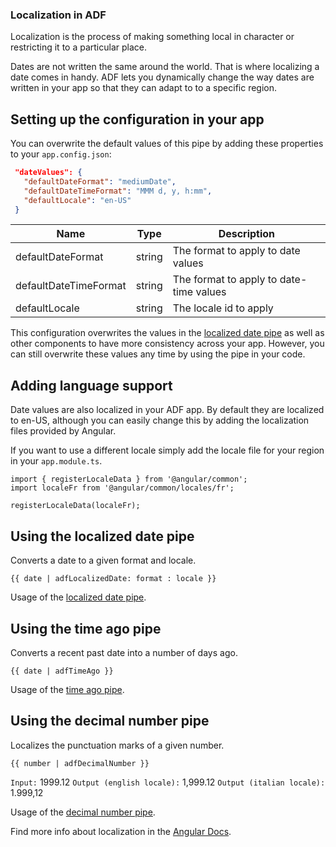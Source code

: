 ### Localization in ADF

Localization is the process of making something local in character or restricting it to a particular place. 

Dates are not written the same around the world. That is where localizing a date comes in handy. ADF lets you dynamically change the way dates are written in your app so that they can adapt to to a specific region.

## Setting up the configuration in your app

You can overwrite the default values of this pipe by adding these properties to your `app.config.json`:

```json
 "dateValues": {
   "defaultDateFormat": "mediumDate",
   "defaultDateTimeFormat": "MMM d, y, h:mm",
   "defaultLocale": "en-US"
 }
```

| Name | Type | Description |
| ---- | ---- | ----------- |
| defaultDateFormat | string | The format to apply to date values |
| defaultDateTimeFormat | string | The format to apply to date-time values |
| defaultLocale | string | The locale id to apply |

This configuration overwrites the values in the [localized date pipe](../core/pipes/localized-date.pipe.md) as well as other components to have more consistency across your app. However, you can still overwrite these values any time by using the pipe in your code. 

## Adding language support

Date values are also localized in your ADF app. By default they are localized to en-US, although you can easily change this by adding the localization files provided by Angular.

If you want to use a different locale simply add the locale file for your region in your `app.module.ts`.

<!-- {% raw %} -->

    import { registerLocaleData } from '@angular/common';
    import localeFr from '@angular/common/locales/fr';

    registerLocaleData(localeFr);

<!-- {% endraw %} -->

## Using the localized date pipe

Converts a date to a given format and locale.

<!-- {% raw %} -->

    {{ date | adfLocalizedDate: format : locale }}

<!-- {% endraw %} -->

Usage of the [localized date pipe](../core/pipes/localized-date.pipe.md).

## Using the time ago pipe

Converts a recent past date into a number of days ago.

<!-- {% raw %} -->

    {{ date | adfTimeAgo }}

<!-- {% endraw %} -->

Usage of the [time ago pipe](../core/pipes/time-ago.pipe.md).

## Using the decimal number pipe

Localizes the punctuation marks of a given number.

<!-- {% raw %} -->

    {{ number | adfDecimalNumber }}

<!-- {% endraw %} -->

`Input:` 1999.12
`Output (english locale):` 1,999.12
`Output (italian locale):` 1.999,12

Usage of the [decimal number pipe](../core/pipes/decimal-number.pipe.md).

Find more info about localization in the [Angular Docs](https://angular.io/guide/i18n#setting-up-the-locale-of-your-app).
